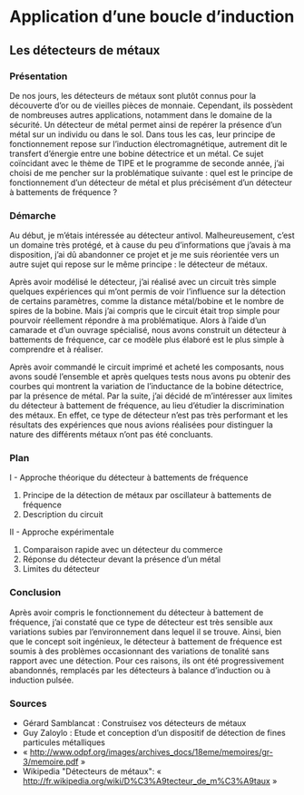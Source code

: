 # Application d’une boucle d’induction
## Les détecteurs de métaux

### Présentation

De nos jours, les détecteurs de métaux sont plutôt connus pour la découverte d’or ou de vieilles pièces de monnaie. Cependant, ils possèdent de nombreuses autres applications, notamment dans le domaine de la sécurité. Un détecteur de métal permet ainsi de repérer la présence d’un métal sur un individu ou dans le sol. Dans tous les cas, leur principe de fonctionnement repose sur l’induction électromagnétique, autrement dit le transfert d’énergie entre une bobine détectrice et un métal. Ce sujet coïncidant avec le thème de TIPE et le programme de seconde année, j’ai choisi de me pencher sur la problématique suivante : quel est le principe de fonctionnement d’un détecteur de métal et plus précisément d’un détecteur à battements de fréquence ? 

### Démarche

Au début, je m’étais intéressée au détecteur antivol. Malheureusement, c’est un domaine très protégé, et à cause du peu d’informations que j’avais à ma disposition, j’ai dû abandonner ce projet et je me suis réorientée vers un autre sujet qui repose sur le même principe : le détecteur de métaux.

Après avoir modélisé le détecteur, j’ai réalisé avec un circuit très simple quelques expériences qui m’ont permis de voir l’influence sur la détection de certains paramètres, comme la distance métal/bobine et le nombre de spires de la bobine. Mais j’ai compris que le circuit était trop simple pour pourvoir réellement répondre à ma problématique. Alors à l’aide d’un camarade et d’un ouvrage spécialisé, nous avons construit un détecteur à battements de fréquence, car ce modèle plus élaboré est le plus simple à comprendre et à réaliser. 

Après avoir commandé le circuit imprimé et acheté les composants, nous avons soudé l’ensemble et après quelques tests nous avons pu obtenir des courbes qui montrent la variation de l’inductance de la bobine détectrice, par la présence de métal. Par la suite, j’ai décidé de m’intéresser aux limites du détecteur à battement de fréquence, au lieu d’étudier la discrimination des métaux. En effet, ce type de détecteur n’est pas très performant et les résultats des expériences que nous avions réalisées pour distinguer la nature des différents métaux n’ont pas été concluants.  

### Plan
I - Approche théorique du détecteur à battements de fréquence

1.	Principe de la détection de métaux par oscillateur à battements de fréquence
2.	Description du circuit	

II - Approche expérimentale 

1.	Comparaison rapide avec un détecteur du commerce
2.	Réponse du détecteur devant la présence d’un métal
3.	Limites du détecteur 


### Conclusion

Après avoir compris le fonctionnement du détecteur à battement de fréquence, j’ai constaté que ce type de détecteur est très sensible aux variations subies par l’environnement dans lequel il se trouve. Ainsi, bien que le concept soit ingénieux, le détecteur à battement de fréquence est soumis à des problèmes occasionnant des variations de tonalité sans rapport avec une détection.  Pour ces raisons, ils ont été progressivement abandonnés, remplacés par les détecteurs à balance d’induction ou à induction pulsée. 


### Sources

- Gérard Samblancat : Construisez vos détecteurs de métaux
- Guy Zaloylo : Etude et conception d’un dispositif de détection de fines particules métalliques
- « http://www.odpf.org/images/archives_docs/18eme/memoires/gr-3/memoire.pdf »
- Wikipedia "Détecteurs de métaux": « http://fr.wikipedia.org/wiki/D%C3%A9tecteur_de_m%C3%A9taux »
